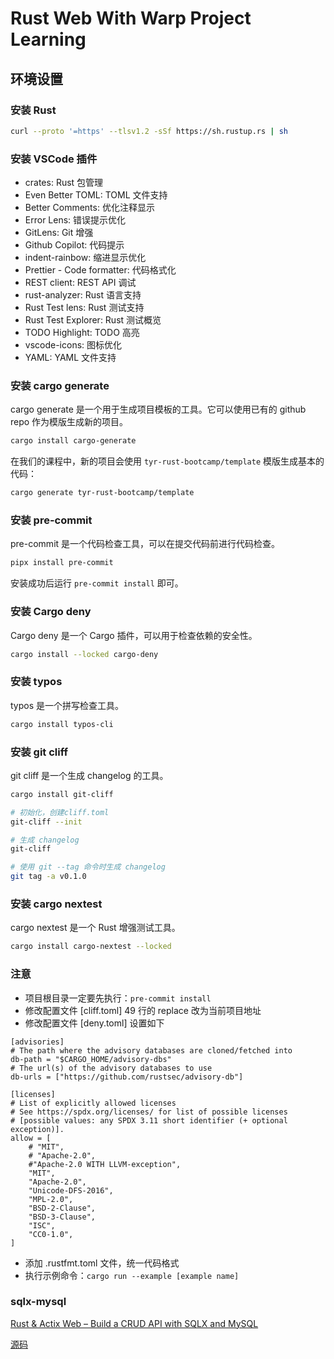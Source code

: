 # Rust Web With Warp Project Learning

## 环境设置

### 安装 Rust

```bash
curl --proto '=https' --tlsv1.2 -sSf https://sh.rustup.rs | sh
```

### 安装 VSCode 插件

- crates: Rust 包管理
- Even Better TOML: TOML 文件支持
- Better Comments: 优化注释显示
- Error Lens: 错误提示优化
- GitLens: Git 增强
- Github Copilot: 代码提示
- indent-rainbow: 缩进显示优化
- Prettier - Code formatter: 代码格式化
- REST client: REST API 调试
- rust-analyzer: Rust 语言支持
- Rust Test lens: Rust 测试支持
- Rust Test Explorer: Rust 测试概览
- TODO Highlight: TODO 高亮
- vscode-icons: 图标优化
- YAML: YAML 文件支持

### 安装 cargo generate

cargo generate 是一个用于生成项目模板的工具。它可以使用已有的 github repo 作为模版生成新的项目。

```bash
cargo install cargo-generate
```

在我们的课程中，新的项目会使用 `tyr-rust-bootcamp/template` 模版生成基本的代码：

```bash
cargo generate tyr-rust-bootcamp/template
```

### 安装 pre-commit

pre-commit 是一个代码检查工具，可以在提交代码前进行代码检查。

```bash
pipx install pre-commit
```

安装成功后运行 `pre-commit install` 即可。

### 安装 Cargo deny

Cargo deny 是一个 Cargo 插件，可以用于检查依赖的安全性。

```bash
cargo install --locked cargo-deny
```

### 安装 typos

typos 是一个拼写检查工具。

```bash
cargo install typos-cli
```

### 安装 git cliff

git cliff 是一个生成 changelog 的工具。

```bash
cargo install git-cliff

# 初始化，创建cliff.toml
git-cliff --init

# 生成 changelog
git-cliff

# 使用 git --tag 命令时生成 changelog
git tag -a v0.1.0
```

### 安装 cargo nextest

cargo nextest 是一个 Rust 增强测试工具。

```bash
cargo install cargo-nextest --locked
```


### 注意

- 项目根目录一定要先执行：`pre-commit install`
- 修改配置文件 [cliff.toml] 49 行的 replace 改为当前项目地址
- 修改配置文件 [deny.toml] 设置如下
```
[advisories]
# The path where the advisory databases are cloned/fetched into
db-path = "$CARGO_HOME/advisory-dbs"
# The url(s) of the advisory databases to use
db-urls = ["https://github.com/rustsec/advisory-db"]

[licenses]
# List of explicitly allowed licenses
# See https://spdx.org/licenses/ for list of possible licenses
# [possible values: any SPDX 3.11 short identifier (+ optional exception)].
allow = [
    # "MIT",
    # "Apache-2.0",
    #"Apache-2.0 WITH LLVM-exception",
    "MIT",
    "Apache-2.0",
    "Unicode-DFS-2016",
    "MPL-2.0",
    "BSD-2-Clause",
    "BSD-3-Clause",
    "ISC",
    "CC0-1.0",
]
```
- 添加 .rustfmt.toml 文件，统一代码格式
- 执行示例命令：`cargo run --example [example name]`


### sqlx-mysql

[Rust & Actix Web – Build a CRUD API with SQLX and MySQL](https://codevoweb.com/rust-actix-web-build-crud-api-with-sqlx-and-mysql/)

[源码](https://github.com/wpcodevo/rust-mysql-crud-sqlx/tree/master)

